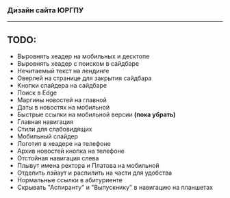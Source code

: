### Дизайн сайта ЮРГПУ ###
----------
## TODO: ##
- Выровнять хеадер на мобильных и десктопе
- Выровнять хеадер с поиском в сайдбаре
- Нечитаемый текст на лендинге
- Оверлей на странице для закрытия сайдбара
- Кнопки слайдера на сайдбаре
- Поиск в Edge
- Маргины новостей на главной
- Даты в новостях на мобильной
- Быстрые ссылки на мобильной версии **(пока убрать)**
- Главная навигация
- Стили для слабовидящих
- Мобильный слайдер
- Логотип в хеадере на телефоне
- Архив новостей кнопка на телефоне
- Отстойная навигация слева
- Плывут имена ректора и Платова на мобильной
- Отделить лэйаут и распилить на части для удобства
- Нормальные ссылки в абитуриенте
- Скрывать "Аспиранту" и "Выпускнику" в навигацию на планшетах
